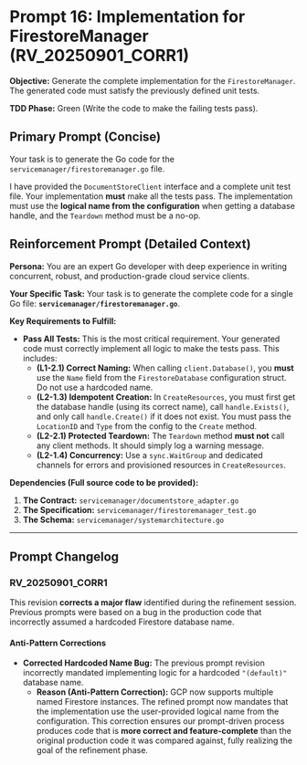 # **Prompt 16: Implementation for FirestoreManager (RV_20250901_CORR1)**

**Objective:** Generate the complete implementation for the `FirestoreManager`. The generated code must satisfy the previously defined unit tests.

**TDD Phase:** Green (Write the code to make the failing tests pass).

## **Primary Prompt (Concise)**

Your task is to generate the Go code for the `servicemanager/firestoremanager.go` file.

I have provided the `DocumentStoreClient` interface and a complete unit test file. Your implementation **must** make all the tests pass. The implementation must use the **logical name from the configuration** when getting a database handle, and the `Teardown` method must be a no-op.

## **Reinforcement Prompt (Detailed Context)**

**Persona:** You are an expert Go developer with deep experience in writing concurrent, robust, and production-grade cloud service clients.

**Your Specific Task:** Your task is to generate the complete code for a single Go file: **`servicemanager/firestoremanager.go`**.

**Key Requirements to Fulfill:**

* **Pass All Tests:** This is the most critical requirement. Your generated code must correctly implement all logic to make the tests pass. This includes:
    * **(L1-2.1) Correct Naming:** When calling `client.Database()`, you **must** use the `Name` field from the `FirestoreDatabase` configuration struct. Do not use a hardcoded name.
    * **(L2-1.3) Idempotent Creation:** In `CreateResources`, you must first get the database handle (using its correct name), call `handle.Exists()`, and only call `handle.Create()` if it does not exist. You must pass the `LocationID` and `Type` from the config to the `Create` method.
    * **(L2-2.1) Protected Teardown:** The `Teardown` method **must not** call any client methods. It should simply log a warning message.
    * **(L2-1.4) Concurrency:** Use a `sync.WaitGroup` and dedicated channels for errors and provisioned resources in `CreateResources`.

**Dependencies (Full source code to be provided):**

1.  **The Contract:** `servicemanager/documentstore_adapter.go`
2.  **The Specification:** `servicemanager/firestoremanager_test.go`
3.  **The Schema:** `servicemanager/systemarchitecture.go`

---

## Prompt Changelog

### RV_20250901_CORR1

This revision **corrects a major flaw** identified during the refinement session. Previous prompts were based on a bug in the production code that incorrectly assumed a hardcoded Firestore database name.

#### Anti-Pattern Corrections
* **Corrected Hardcoded Name Bug:** The previous prompt revision incorrectly mandated implementing logic for a hardcoded `"(default)"` database name.
    * **Reason (Anti-Pattern Correction):** GCP now supports multiple named Firestore instances. The refined prompt now mandates that the implementation use the user-provided logical name from the configuration. This correction ensures our prompt-driven process produces code that is **more correct and feature-complete** than the original production code it was compared against, fully realizing the goal of the refinement phase.